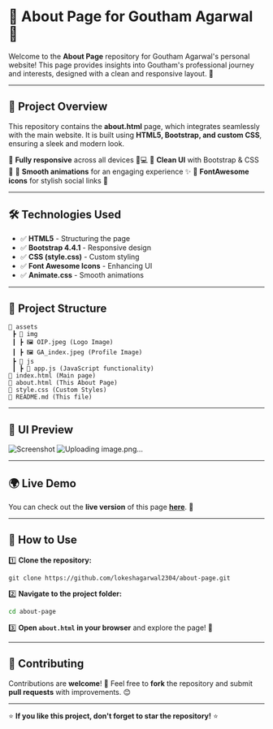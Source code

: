 # 🌟 About Page for Goutham Agarwal 🌟

Welcome to the **About Page** repository for Goutham Agarwal's personal website! This page provides insights into Goutham's professional journey and interests, designed with a clean and responsive layout. 🚀

---

## 📌 Project Overview
This repository contains the **about.html** page, which integrates seamlessly with the main website. It is built using **HTML5, Bootstrap, and custom CSS**, ensuring a sleek and modern look. 

🔹 **Fully responsive** across all devices 📱💻
🔹 **Clean UI** with Bootstrap & CSS 🎨
🔹 **Smooth animations** for an engaging experience ✨
🔹 **FontAwesome icons** for stylish social links 🔗

---

## 🛠 Technologies Used

- ✅ **HTML5** - Structuring the page
- ✅ **Bootstrap 4.4.1** - Responsive design
- ✅ **CSS (style.css)** - Custom styling
- ✅ **Font Awesome Icons** - Enhancing UI
- ✅ **Animate.css** - Smooth animations

---

## 📂 Project Structure
```
📂 assets
 ┣ 📂 img
 ┃ ┣ 🖼 OIP.jpeg (Logo Image)
 ┃ ┣ 🖼 GA_index.jpeg (Profile Image)
 ┣ 📂 js
 ┃ ┣ 📜 app.js (JavaScript functionality)
📜 index.html (Main page)
📜 about.html (This About Page)
📜 style.css (Custom Styles)
📜 README.md (This file)
```

---

## 🎨 UI Preview
![Screenshot](assets/img/GA_index.jpeg)
![Uploading image.png…]()

---

## 🌍 Live Demo
You can check out the **live version** of this page **[here](#)**. 🔗

---

## 🚀 How to Use

1️⃣ **Clone the repository:**
   ```
   git clone https://github.com/lokeshagarwal2304/about-page.git
   ```
2️⃣ **Navigate to the project folder:**
   ```sh
   cd about-page
   ```
3️⃣ **Open `about.html` in your browser** and explore the page! 🎉

---

## 🤝 Contributing
Contributions are **welcome**! 🎊 Feel free to **fork** the repository and submit **pull requests** with improvements. 😊

---


⭐ **If you like this project, don't forget to star the repository!** ⭐

